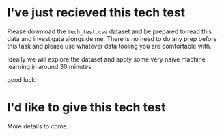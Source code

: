 # I've just recieved this tech test
Please download the `tech_test.csv` dataset and be prepared to read this data and investigate alongside me. There is no need to do any prep before this task and please use whatever data tooling you are comfortable with.

Ideally we will explore the dataset and apply some very naive machine learning in around 30 minutes.

good luck!

# I'd like to give this tech test
More details to come.